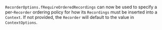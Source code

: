 `RecorderOptions.fRequireOrderedRecordings` can now be used to specify a per-`Recorder` ordering
policy for how its `Recordings` must be inserted into a `Context`. If not provided, the `Recorder`
will default to the value in `ContextOptions`.
